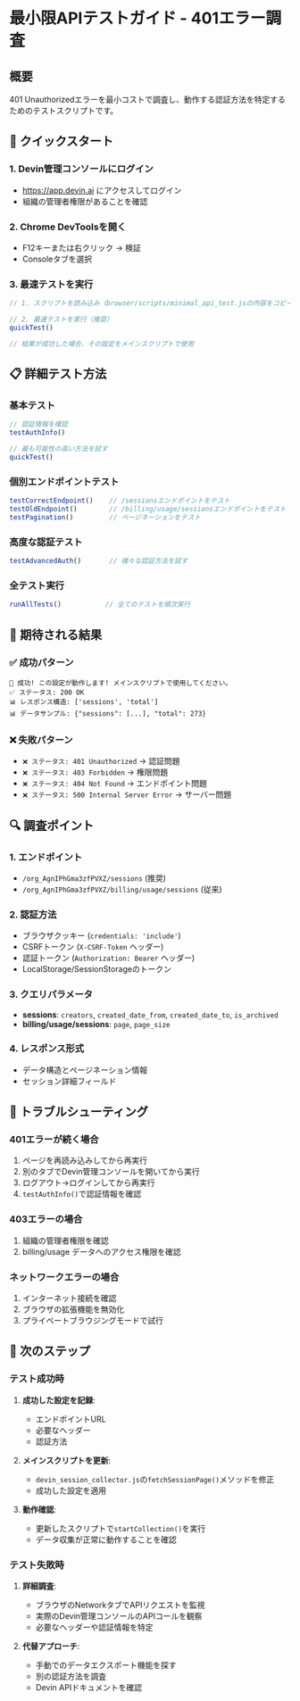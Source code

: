 # 最小限APIテストガイド - 401エラー調査

## 概要

401 Unauthorizedエラーを最小コストで調査し、動作する認証方法を特定するためのテストスクリプトです。

## 🚀 クイックスタート

### 1. Devin管理コンソールにログイン
- https://app.devin.ai にアクセスしてログイン
- 組織の管理者権限があることを確認

### 2. Chrome DevToolsを開く
- F12キーまたは右クリック → 検証
- Consoleタブを選択

### 3. 最速テストを実行

```javascript
// 1. スクリプトを読み込み（browser/scripts/minimal_api_test.jsの内容をコピー&ペースト）

// 2. 最速テストを実行（推奨）
quickTest()

// 結果が成功した場合、その設定をメインスクリプトで使用
```

## 📋 詳細テスト方法

### 基本テスト
```javascript
// 認証情報を確認
testAuthInfo()

// 最も可能性の高い方法を試す
quickTest()
```

### 個別エンドポイントテスト
```javascript
testCorrectEndpoint()    // /sessionsエンドポイントをテスト
testOldEndpoint()        // /billing/usage/sessionsエンドポイントをテスト
testPagination()         // ページネーションをテスト
```

### 高度な認証テスト
```javascript
testAdvancedAuth()       // 様々な認証方法を試す
```

### 全テスト実行
```javascript
runAllTests()           // 全てのテストを順次実行
```

## 🎯 期待される結果

### ✅ 成功パターン
```
🎉 成功! この設定が動作します! メインスクリプトで使用してください。
✅ ステータス: 200 OK
📊 レスポンス構造: ['sessions', 'total']
📊 データサンプル: {"sessions": [...], "total": 273}
```

### ❌ 失敗パターン
- `❌ ステータス: 401 Unauthorized` → 認証問題
- `❌ ステータス: 403 Forbidden` → 権限問題  
- `❌ ステータス: 404 Not Found` → エンドポイント問題
- `❌ ステータス: 500 Internal Server Error` → サーバー問題

## 🔍 調査ポイント

### 1. エンドポイント
- `/org_AgnIPhGma3zfPVXZ/sessions` (推奨)
- `/org_AgnIPhGma3zfPVXZ/billing/usage/sessions` (従来)

### 2. 認証方法
- ブラウザクッキー (`credentials: 'include'`)
- CSRFトークン (`X-CSRF-Token` ヘッダー)
- 認証トークン (`Authorization: Bearer` ヘッダー)
- LocalStorage/SessionStorageのトークン

### 3. クエリパラメータ
- **sessions**: `creators`, `created_date_from`, `created_date_to`, `is_archived`
- **billing/usage/sessions**: `page`, `page_size`

### 4. レスポンス形式
- データ構造とページネーション情報
- セッション詳細フィールド

## 🔧 トラブルシューティング

### 401エラーが続く場合
1. ページを再読み込みしてから再実行
2. 別のタブでDevin管理コンソールを開いてから実行
3. ログアウト→ログインしてから再実行
4. `testAuthInfo()`で認証情報を確認

### 403エラーの場合
1. 組織の管理者権限を確認
2. billing/usage データへのアクセス権限を確認

### ネットワークエラーの場合
1. インターネット接続を確認
2. ブラウザの拡張機能を無効化
3. プライベートブラウジングモードで試行

## 📝 次のステップ

### テスト成功時
1. **成功した設定を記録**:
   - エンドポイントURL
   - 必要なヘッダー
   - 認証方法
   
2. **メインスクリプトを更新**:
   - `devin_session_collector.js`の`fetchSessionPage()`メソッドを修正
   - 成功した設定を適用

3. **動作確認**:
   - 更新したスクリプトで`startCollection()`を実行
   - データ収集が正常に動作することを確認

### テスト失敗時
1. **詳細調査**:
   - ブラウザのNetworkタブでAPIリクエストを監視
   - 実際のDevin管理コンソールのAPIコールを観察
   - 必要なヘッダーや認証情報を特定

2. **代替アプローチ**:
   - 手動でのデータエクスポート機能を探す
   - 別の認証方法を調査
   - Devin APIドキュメントを確認
